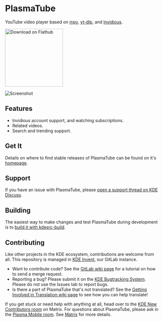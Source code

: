<!--
SPDX-FileCopyrightText: 2019 Linus Jahn <lnj@kaidan.im>
SPDX-FileCopyrightText: 2021 Carl Schwan <carl@carlschwan.eu>


SPDX-License-Identifier: CC0-1.0
-->

# PlasmaTube

YouTube video player based on [mpv](https://mpv.io/), [yt-dlp](https://github.com/yt-dlp/yt-dlp), and [Invidious](https://github.com/iv-org/invidious).

<a href='https://flathub.org/apps/details/org.kde.plasmatube'><img width='190px' alt='Download on Flathub' src='https://flathub.org/assets/badges/flathub-badge-i-en.png'/></a>

![Screenshot](https://cdn.kde.org/screenshots/plasmatube/plasmatube.png)

## Features

* Invidious account support, and watching subscriptions.
* Related videos.
* Search and trending support.

## Get It

Details on where to find stable releases of PlasmaTube can be found on it's
[homepage](https://apps.kde.org/plasmatube).

## Support

If you have an issue with PlasmaTube, please [open a support thread on KDE Discuss](https://discuss.kde.org/c/help/6).

## Building

The easiest way to make changes and test PlasmaTube during development is to [build it with kdesrc-build](https://community.kde.org/Get_Involved/development/Build_software_with_kdesrc-build).

## Contributing

Like other projects in the KDE ecosystem, contributions are welcome from all. This repository is managed in [KDE Invent](https://invent.kde.org/multimedia/plasmatube), our GitLab instance.

* Want to contribute code? See the [GitLab wiki page](https://community.kde.org/Infrastructure/GitLab) for a tutorial on how to send a merge request.
* Reporting a bug? Please submit it on the [KDE Bugtracking System](https://bugs.kde.org/enter_bug.cgi?format=guided&product=plasmatube). Please do not use the Issues
  tab to report bugs.
* Is there a part of PlasmaTube that's not translated? See the [Getting Involved in Translation wiki page](https://community.kde.org/Get_Involved/translation) to see how
  you can help translate!

If you get stuck or need help with anything at all, head over to the [KDE New Contributors room](https://go.kde.org/matrix/#/#kde-welcome:kde.org) on Matrix. For questions about PlasmaTube, please ask in the [Plasma Mobile room](https://go.kde.org/matrix/#/#plasmamobile:kde.org). See [Matrix](https://community.kde.org/Matrix) for more details.